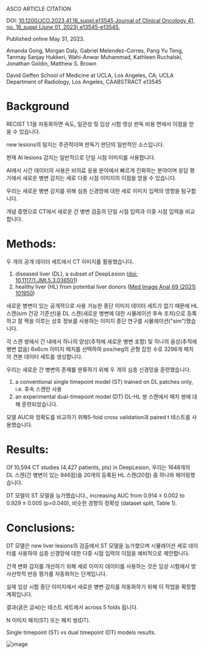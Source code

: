 ASCO ARTICLE CITATION

DOI: [10.1200/JCO.2023.41.16_suppl.e13545 Journal of Clinical Oncology 41, no. 16_suppl (June 01, 2023) e13545-e13545.](https://ascopubs.org/doi/abs/10.1200/JCO.2023.41.16_suppl.e13545?af=R)

Published online May 31, 2023.

Amanda Gong, Morgan Daly, Gabriel Melendez-Corres, Pang Yu Teng, Tanmay Sanjay Hukkeri, Wahi-Anwar Muhammad, Kathleen Ruchalski, Jonathan Goldin, Matthew S. Brown

David Geffen School of Medicine at UCLA, Los Angeles, CA; UCLA Department of Radiology, Los Angeles, CAABSTRACT
e13545

# Background

RECIST 1.1을 자동화하면 속도, 일관성 및 임상 시험 영상 판독 비용 면에서 이점을 얻을 수 있습니다.

new lesions의 탐지는 주관적이며 판독기 판단의 일반적인 소스입니다.

현재 AI lesions 감지는 일반적으로 단일 시점 이미지를 사용합니다.

AI에서 시간 데이터의 사용은 비의료 응용 분야에서 빠르게 진화하는 분야이며 응답 평가에서 새로운 병변 감지는 세로 다중 시점 이미지의 이점을 얻을 수 있습니다.

우리는 새로운 병변 감지를 위해 심층 신경망에 대한 세로 이미지 입력의 영향을 탐구합니다. 

개념 증명으로 CT에서 새로운 간 병변 검출의 단일 시점 입력과 이중 시점 입력을 비교합니다.

# Methods: 

두 개의 공개 데이터 세트에서 CT 이미지를 활용했습니다. 
  1) diseased liver (DL), a subset of DeepLesion ([doi: 10.1117/1.JMI.5.3.036501](https://pubmed.ncbi.nlm.nih.gov/30035154/))
  2) healthy liver (HL) from potential liver donors ([Med Image Anal 69 (2021) 101950](https://www.ncbi.nlm.nih.gov/pmc/articles/PMC10178485/))

새로운 병변이 있는 공개적으로 사용 가능한 종단 이미지 데이터 세트가 없기 때문에 HL 스캔(sim 건강 기준선)을 DL 스캔(새로운 병변에 대한 시뮬레이션 후속 조치)으로 등록하고 잘 짝을 이루는 상호 정보를 사용하는 이미지 종단 연구를 시뮬레이션("sim")했습니다. 

각 스캔 쌍에서 간 내에서 하나의 양성(추적에 새로운 병변 포함) 및 하나의 음성(추적에 병변 없음) 6x6cm 이미지 패치를 선택하여 pos/neg의 균형 잡힌 수로 3296개 패치의 견본 데이터 세트를 생성합니다. 

우리는 새로운 간 병변의 존재를 분류하기 위해 두 개의 심층 신경망을 훈련했습니다.
  1) a conventional single timepoint model (ST) trained on DL patches only, i.e. 후속 스캔만 사용
  2) an experimental dual-timepoint model (DT) DL-HL 쌍 스캔에서 패치 쌍에 대해 훈련되었습니다.

모델 AUC와 정확도를 비교하기 위해5-fold cross validation과 paired t 테스트를 사용했습니다.

# Results: 

Of 10,594 CT studies (4,427 patients, pts) in DeepLesion, 우리는 1648개의 DL 스캔(간 병변이 있는 946점)을 20개의 등록된 HL 스캔(20점) 중 하나와 페어링했습니다. 

DT 모델이 ST 모델을 능가했습니다., increasing AUC from 0.914 ± 0.002 to 0.929 ± 0.005 (p=0.040), 비슷한 경향의 정확성 (dataset split, Table 1). 

# Conclusions: 

DT 모델은 new liver lesions의 검출에서 ST 모델을 능가했으며 시뮬레이션 세로 데이터를 사용하여 심층 신경망에 대한 다중 시점 입력의 이점을 예비적으로 제안합니다.

간격 변화 감지를 개선하기 위해 세로 이미지 데이터를 사용하는 것은 임상 시험에서 방사선학적 반응 평가를 자동화하는 단계입니다.

실제 임상 시험 종단 이미지에서 새로운 병변 감지를 자동화하기 위해 이 작업을 확장할 계획입니다.

결과(굵은 글씨)는 테스트 세트에서 across 5 folds 됩니다.

N 이미지 패치(ST) 또는 패치 쌍(DT).

Single timepoint (ST) vs dual timepoint (DT) models results.

![image](https://github.com/joesiheon496/paper/assets/56191064/10ec3f9b-5c2b-4988-ae0f-a23c91044847)
